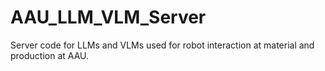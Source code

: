 # AAU_LLM_VLM_Server
Server code for LLMs and VLMs used for robot interaction at material and production at AAU. 
